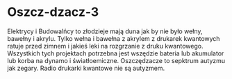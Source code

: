 # Oszcz-dzacz-3
Elektrycy i Budowalńcy to złodzieje mają duna jak by nie było wełny, bawełny i akrylu. Tylko wełna i bawełna z akrylem z drukarek kwantowych ratuje przed zimnem i jakieś leki na rozgrzanie z druku kwantowego. 
Wszystkich tych projektach potrzebna jest wszędzie bateria lub akumulator lub korba na dynamo i światłoemiczne. 
Oszczędzacze to sepktrum autyzmu jak zegary. Radio drukarki kwantowe nie są autyzmem.  
